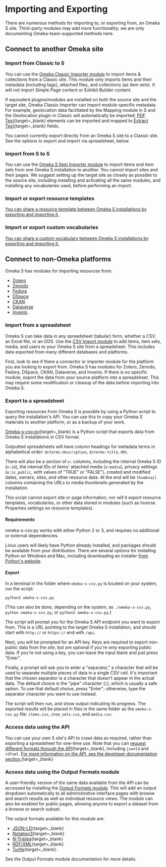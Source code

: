# Importing and Exporting

There are numerous methods for importing to, or exporting from, an Omeka S site. Third-party modules may add more functionality; we are only documenting Omeka-team-supported methods here. 

## Connect to another Omeka site

### Import from Classic to S

You can use the [Omeka Classic Importer module](modules/omekaCimporter.md) to import items & collections from a Classic site. This module only imports items and their metadata (including tags), attached files, and collections (as item sets). It will not import Simple Page content or Exhibit Builder content.

If equivalent plugins/modules are installed on both the source site and the target site, Omeka Classic Importer can import module-specific metadata. For example, geolocation data facilitated by the Mapping module in S and the Geolocation plugin in Classic will automatically be imported; [PDF Text](https://omeka.org/classic/plugins/PdfText/){target=_blank} elements can be imported and mapped to [Extract Text](https://omeka.org/s/modules/ExtractText/){target=_blank} fields.

You cannot currently export directly from an Omeka S site to a Classic site. See the options to export and import via spreadsheet, below. 

### Import from S to S

You can use the [Omeka S Item Importer module](modules/ositemimporter.md) to import items and item sets from one Omeka S installation to another. You cannot import sites and their pages. We suggest setting up the target site as closely as possible to the source site, including installing and activating all the same modules, and installing any vocabularies used, before performing an import.

### Import or export resource templates 

[You can share a resource template between Omeka S installations by exporting and importing it.](https://omeka.org/s/docs/user-manual/content/resource-template/#share-resource-templates)

### Import or export custom vocabularies

[You can share a custom vocabulary between Omeka S installations by exporting and importing it.](https://omeka.org/s/docs/user-manual/modules/customvocab/#manage-custom-vocabs)

## Connect to non-Omeka platforms

Omeka S has modules for importing resources from: 

- [Zotero](modules/zoteroimport.md)
- [Zenodo](modules/datarepositoryconnector.md)
- [Fedora](modules/fedoraconnector.md)
- [DSpace](modules/dspaceconnector.md)
- [CKAN](modules/datarepositoryconnector.md)
- [Dataverse](modules/datarepositoryconnector.md)
- [Invenio](modules/datarepositoryconnector.md). 

### Import from a spreadsheet

Omeka S can take data in any spreadsheet (tabular) form, whether a CSV, an Excel file, or an ODS. Use the [CSV Import module](modules/csvimport.md) to add items, item sets, media, and users to your Omeka S site from a spreadsheet. This includes data exported from many different databases and platforms. 

First, look to see if there a connector or importer module for the platform you are looking to export from. Omeka S has modules for Zotero, Zenodo, Fedora, DSpace, CKAN, Dataverse, and Invenio. If there is no specific module, export the data from your source platform into a spreadsheet. This may require some modification or cleanup of the data before importing into Omeka S. 

### Export to a spreadsheet

Exporting resources from Omeka S is possible by using a Python script to query the installation's API. You can use this to copy your Omeka S materials to another platform, or as a backup of your work.

[Omeka-s-csv.py](https://github.com/omeka/omeka-s-csv.py){target=_blank} is a Python script that exports data from Omeka S installations in CSV format.

Outputted spreadsheets will have column headings for metadata terms in alphabetical order: `dcterms:description`, `dcterms:title`, etc. 

There will also be a section of `o:` columns, including the internal Omeka S ID (`o:id`), the internal IDs of items' attached media (`o:media`), privacy settings (`o:is_public`, with values of "TRUE" or "FALSE"), created and modified dates, owners, sites, and other resource data. At the end will be `thumbnail` columns containing the URLs to media thumbnails generated by the installation. 

This script cannot export site or page information, nor will it export resource templates, vocabularies, or other data stored in modules (such as Inverse Properties settings on resource templates). 

#### Requirements

omeka-s-csv.py works with either Python 2 or 3, and requires no additional or external dependencies.

Linux users will likely have Python already installed, and packages should be available from your distribution. There are several options for installing Python on Windows and Mac, including downloading an installer [from Python's website](https://www.python.org/downloads/).

#### Export

In a terminal in the folder where `omeka-s-csv.py` is located on your system, run the script:

```
python3 omeka-s-csv.py
```

(This can also be done, depending on the system, as `./omeka-s-csv.py`, `python omeka-s-csv.py`, or `python2 omeka-s-csv.py`.)

The script will prompt you for the Omeka S API endpoint you want to export from. This is a URL pointing to the target Omeka S installation, and should start with `http://` or `https://` end with `/api`.

Next, you will be prompted for an API key. Keys are required to export non-public data from the site, but are optional if you're only exporting public data. If you're not using a key, you can leave the input blank and just press "Enter".

Finally, a prompt will ask you to enter a "separator," a character that will be used to separate multiple pieces of data in a single CSV cell. It's important that the chosen separator is a character that doesn't appear in the actual data. The default choice is the "pipe" character (`|`), which is usually a safe option. To use that default choice, press "Enter"; otherwise, type the separator character you want to use instead.

The script will then run, and show output indicating its progress. The exported results will be placed in files in the same folder as the `omeka-s-csv.py` file: `items.csv`, `item_sets.csv`, and `media.csv`.

### Access data using the API

You can use your own S site's API to crawl data as required, rather than exporting a spreadsheet for one-time use. Note that you can [request different formats through the API](https://omeka.org/s/docs/developer/api/rest_api/#responses){target=_blank}, including `jsonld` and `rdfxml`. [For more information on the API, see the developer documentation section.](https://omeka.org/s/docs/developer/api/){target=_blank}

### Access data using the Output Formats module

A user-friendly version of the same data available from the API can be accessed by installing the [Output Formats module](modules/outputformats.md). This will add an output dropdown automatically to all administrative interface pages with browse and search results as well as individual resource views. The module can also be enabled for public pages, allowing anyone to export a dataset from a browse or search subset. 

The output formats available for this module are:

- [JSON-LD](https://json-ld.org/){target=_blank}
- [Notation3](https://www.w3.org/wiki/NotationThree){target=_blank}
- [N-Triples](https://dbpedia.org/page/N-Triples){target=_blank}
- [RDF/XML](https://www.w3schools.com/XML/xml_rdf.asp){target=_blank}
- [Turtle](https://www.w3.org/TR/rdf12-turtle/){target=_blank}.

See the Output Formats module documentation for more details. 
